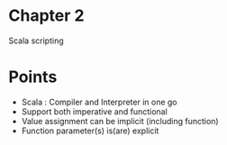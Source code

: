 # Chapter 2
Scala scripting

# Points
* Scala : Compiler and Interpreter in one go
* Support both imperative and functional
* Value assignment can be implicit (including function)
* Function parameter(s) is(are) explicit